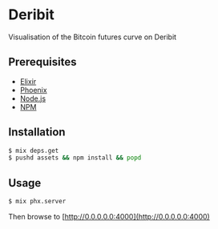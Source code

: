 # Deribit

Visualisation of the Bitcoin futures curve on Deribit

## Prerequisites

* [Elixir]
* [Phoenix]
* [Node.js][Node]
* [NPM]

## Installation

```sh
$ mix deps.get
$ pushd assets && npm install && popd
```

## Usage

```sh
$ mix phx.server
```

Then browse to [http://0.0.0.0.0:4000](http://0.0.0.0.0:4000)

[elixir]: https://elixir-lang.org
[phoenix]: https://www.phoenixframework.org
[node]: https://nodejs.org
[npm]: https://www.npmjs.org
